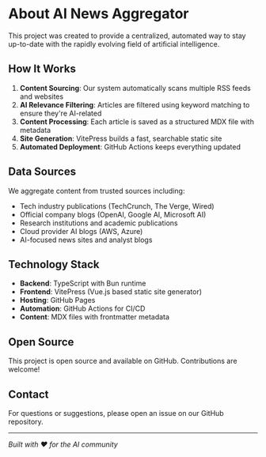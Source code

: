 # About AI News Aggregator

This project was created to provide a centralized, automated way to stay up-to-date with the rapidly evolving field of artificial intelligence.

## How It Works

1. **Content Sourcing**: Our system automatically scans multiple RSS feeds and websites
2. **AI Relevance Filtering**: Articles are filtered using keyword matching to ensure they're AI-related
3. **Content Processing**: Each article is saved as a structured MDX file with metadata
4. **Site Generation**: VitePress builds a fast, searchable static site
5. **Automated Deployment**: GitHub Actions keeps everything updated

## Data Sources

We aggregate content from trusted sources including:

- Tech industry publications (TechCrunch, The Verge, Wired)
- Official company blogs (OpenAI, Google AI, Microsoft AI)  
- Research institutions and academic publications
- Cloud provider AI blogs (AWS, Azure)
- AI-focused news sites and analyst blogs

## Technology Stack

- **Backend**: TypeScript with Bun runtime
- **Frontend**: VitePress (Vue.js based static site generator)
- **Hosting**: GitHub Pages
- **Automation**: GitHub Actions for CI/CD
- **Content**: MDX files with frontmatter metadata

## Open Source

This project is open source and available on GitHub. Contributions are welcome!

## Contact

For questions or suggestions, please open an issue on our GitHub repository.

---

*Built with ❤️ for the AI community*